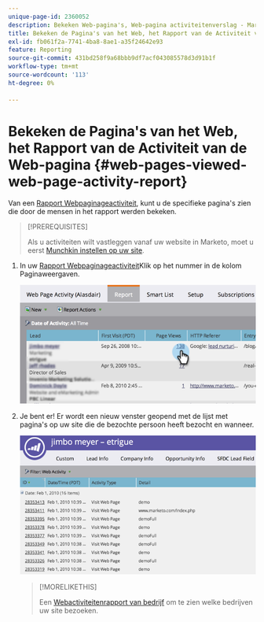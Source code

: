 ```yaml
---
unique-page-id: 2360052
description: Bekeken Web-pagina's, Web-pagina activiteitenverslag - Marketo Docs - de Documentatie van het Product
title: Bekeken de Pagina's van het Web, het Rapport van de Activiteit van de Web-pagina
exl-id: fb061f2a-7741-4ba8-8ae1-a35f24642e93
feature: Reporting
source-git-commit: 431bd258f9a68bbb9df7acf043085578d3d91b1f
workflow-type: tm+mt
source-wordcount: '113'
ht-degree: 0%

---
```


# Bekeken de Pagina&#39;s van het Web, het Rapport van de Activiteit van de Web-pagina {#web-pages-viewed-web-page-activity-report}

Van een [Rapport Webpaginageactiviteit](/help/marketo/product-docs/reporting/basic-reporting/report-types/web-page-activity-report.md), kunt u de specifieke pagina&#39;s zien die door de mensen in het rapport werden bekeken.

>[!PREREQUISITES]
>
>Als u activiteiten wilt vastleggen vanaf uw website in Marketo, moet u eerst  [Munchkin instellen op uw site](/help/marketo/product-docs/administration/additional-integrations/add-munchkin-tracking-code-to-your-website.md).

1. In uw [Rapport Webpaginageactiviteit](/help/marketo/product-docs/reporting/basic-reporting/report-types/web-page-activity-report.md)Klik op het nummer in de kolom Paginaweergaven.

   ![](assets/image2014-9-16-14-3a54-3a8.png)

1. Je bent er! Er wordt een nieuw venster geopend met de lijst met pagina&#39;s op uw site die de bezochte persoon heeft bezocht en wanneer.

   ![](assets/image2014-9-16-14-3a54-3a12.png)

   >[!MORELIKETHIS]
   >
   >Een  [Webactiviteitenrapport van bedrijf](/help/marketo/product-docs/reporting/basic-reporting/report-types/company-web-activity-report.md) om te zien welke bedrijven uw site bezoeken.
